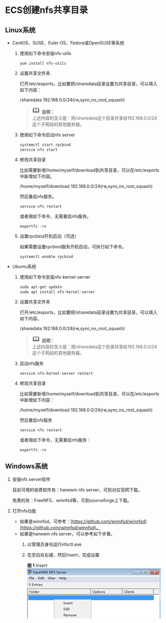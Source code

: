 # ECS创建nfs共享目录<a name="ZH-CN_TOPIC_0183840069"></a>

## Linux系统<a name="section12684134534"></a>

-   CentOS、SUSE、Euler OS、Fedora或OpenSUSE等系统
    1.  使用如下命令安装nfs-utils

        ```
        yum install nfs-utils
        ```

    2.  设置共享文件夹

        打开/etc/exports，比如要把/sharedata目录设置为共享目录，可以填入如下内容：

        /sharedata  192.168.0.0/24\(rw,sync,no\_root\_squash\)

        >![](public_sys-resources/icon-note.gif) **说明：**   
        >上述内容的含义是：把/sharedata这个目录共享给192.168.0.0/24这个子网段的其他服务器。  

    3.  使用如下命令启动nfs server

        ```
        systemctl start rpcbind
        service nfs start
        ```

    4.  修改共享目录

        比如需要新增/home/myself/download到共享目录，可以在/etc/exports中新增如下内容。

        /home/myself/download  192.168.0.0/24\(rw,sync,no\_root\_squash\)

        然后重启nfs服务。

        ```
        service nfs restart
        ```

        或者用如下命令，无需重启nfs服务。

        ```
        exportfs -rv
        ```

    5.  设置rpcbind开机启动（可选）

        如果需要设置rpcbind服务开机启动，可执行如下命令。

        ```
        systemctl enable rpcbind
        ```


-   Ubuntu系统
    1.  使用如下命令安装nfs-kernel-server

        ```
        sudo apt-get update
        sudo apt install nfs-kernel-server
        ```

    2.  设置共享文件夹

        打开/etc/exports，比如要把/sharedata目录设置为共享目录，可以填入如下内容。

        /sharedata  192.168.0.0/24\(rw,sync,no\_root\_squash\)

        >![](public_sys-resources/icon-note.gif) **说明：**   
        >上述内容的含义是：把/sharedata这个目录共享给192.168.0.0/24这个子网段的其他服务器。  

    3.  启动nfs服务

        ```
        service nfs-kernel-server restart
        ```

    4.  修改共享目录

        比如需要新增/home/myself/download到共享目录，可以在/etc/exports中新增如下内容：

        /home/myself/download  192.168.0.0/24\(rw,sync,no\_root\_squash\)

        然后重启nfs服务

        ```
        service nfs restart
        ```

        或者用如下命令，无需重启nfs服务：

        ```
        exportfs -rv
        ```



## Windows系统<a name="section7177174215319"></a>

1.  安装nfs server软件

    目前可用的收费软件有：hanewin nfs server，可到对应官网下载。

    免费的有：FreeNFS、winnfsd等，可到sourceforge上下载。

2.  打开nfs功能
    -   如果是winnfsd，可参考：[https://github.com/winnfsd/winnfsd](https://github.com/winnfsd/winnfsd)。
    -   如果是hanewin nfs server，可以参考如下步骤。
        1.  以管理员身份运行nfsctl.exe
        2.  在空白处右键，然后Insert，完成设置

            **图 1**  Insert<a name="fig2013045445112"></a>  
            ![](figures/Insert.png "Insert")




